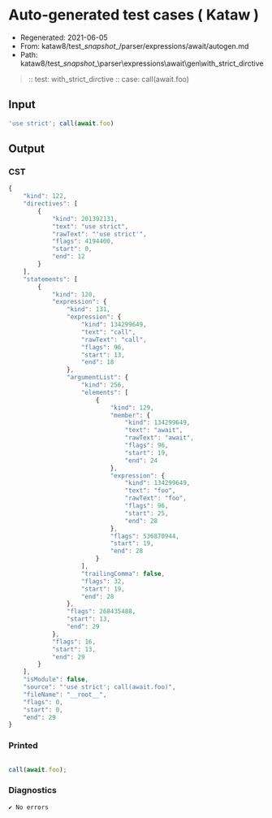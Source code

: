 # Auto-generated test cases ( Kataw )
- Regenerated: 2021-06-05
- From: kataw8/test\__snapshot__/parser/expressions/await/autogen.md
- Path: kataw8/test\__snapshot__\parser\expressions\await\gen\with_strict_dirctive
> :: test: with_strict_dirctive
> :: case: call(await.foo)
## Input

`````js
'use strict'; call(await.foo)
`````
## Output

### CST

```javascript
{
    "kind": 122,
    "directives": [
        {
            "kind": 201392131,
            "text": "use strict",
            "rawText": "'use strict'",
            "flags": 4194400,
            "start": 0,
            "end": 12
        }
    ],
    "statements": [
        {
            "kind": 120,
            "expression": {
                "kind": 131,
                "expression": {
                    "kind": 134299649,
                    "text": "call",
                    "rawText": "call",
                    "flags": 96,
                    "start": 13,
                    "end": 18
                },
                "argumentList": {
                    "kind": 256,
                    "elements": [
                        {
                            "kind": 129,
                            "member": {
                                "kind": 134299649,
                                "text": "await",
                                "rawText": "await",
                                "flags": 96,
                                "start": 19,
                                "end": 24
                            },
                            "expression": {
                                "kind": 134299649,
                                "text": "foo",
                                "rawText": "foo",
                                "flags": 96,
                                "start": 25,
                                "end": 28
                            },
                            "flags": 536870944,
                            "start": 19,
                            "end": 28
                        }
                    ],
                    "trailingComma": false,
                    "flags": 32,
                    "start": 19,
                    "end": 28
                },
                "flags": 268435488,
                "start": 13,
                "end": 29
            },
            "flags": 16,
            "start": 13,
            "end": 29
        }
    ],
    "isModule": false,
    "source": "'use strict'; call(await.foo)",
    "fileName": "__root__",
    "flags": 0,
    "start": 0,
    "end": 29
}
```

### Printed

```javascript

call(await.foo);
```

### Diagnostics

```javascript
✔ No errors
```


